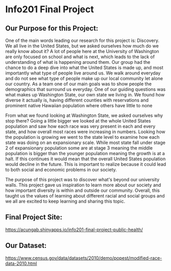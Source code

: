 

# Info201 Final Project

## **Our Purpose for this Project:**

  One of the main words leading our research for this project is: Discovery. We all live in the United States, but we asked ourselves how much do we really know about it?
  A lot of people here at the University of Washington are only focused on school and what is next, which leads to the lack of understanding of what is happening around them.
  Our group had the chance to do a deep dive into what the United States is made up, and most importantly what type of people live around us. We walk around everyday and do not
  see what type of people make up our local community let alone our country. As a team one of our main goals was to show people the demographics that surround us everyday.
  One of our guiding questions was what makes up Washington State, our own state we living in. We found how diverse it actually is, having different counties with reservations
  and prominent native Hawaiian population where others have little to none

  From what we found looking at Washington State, we asked ourselves why stop there? Going a little bigger we looked at the whole United States population and saw how each race
  was very present in each and every state, and how overall most races were increasing in numbers. Looking how the population is growing we went to the state level to examine
  how each state was doing on an expansionary scale. While most state fall under stage 2 of expansionary population some are at stage 3 meaning the middle population is bigger
  than the younger population meaning the growth is at a halt. If this continues it would mean that the overall United States population would decline in the future. This is
  important to realize because it could lead to both social and economic problems in our society.

  The purpose of this project was to discover what's beyond our university walls. This project gave us inspiration to learn more about our society and how important diversity is within and
  outside our community. Overall, this taught us the values of learning about different racial and social groups and we all are excited to keep learning and sharing this topic.

## **Final Project Site:**
https://acungab.shinyapps.io/info201-final-project-public-health/

## **Our Dataset:**
  https://www.census.gov/data/datasets/2010/demo/popest/modified-race-data-2010.html
